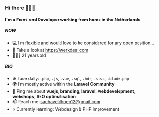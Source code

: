 ### Hi there 🙋🏼‍♂️

#### I'm a Front-end Developer working from home in the Netherlands

##### NOW

- 💻 I'm flexible and would love to be considered for any open position…
- 🏢 Take a look at https://werkdeal.com
- 🧑🏼‍💻 21 years old

##### BIO

- ⚙️ I use daily: `.php`, `.js`, `.vue`, `.sql`, `.hdr`, `.scss`, `.blade.php`
- 🌍 I'm mostly active within the **Laravel Community**
- 💬 Ping me about **vuejs**, **branding**, **laravel**, **webdevelopment**, **webshops**, **SEO optimalisation**
- 📫 Reach me: sachaveldhoen12@gmail.com
- ⚡️ Currently learning: Webdesign & PHP improvement
